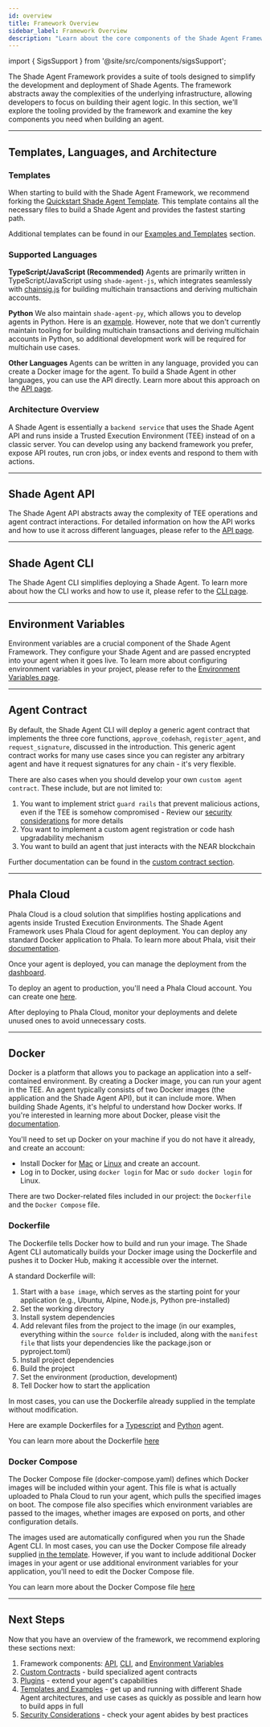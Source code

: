 ```yaml
---
id: overview
title: Framework Overview
sidebar_label: Framework Overview
description: "Learn about the core components of the Shade Agent Framework with a high-level overview of each of its parts."
---
```


import { SigsSupport } from '@site/src/components/sigsSupport';

The Shade Agent Framework provides a suite of tools designed to simplify the development and deployment of Shade Agents. The framework abstracts away the complexities of the underlying infrastructure, allowing developers to focus on building their agent logic. In this section, we'll explore the tooling provided by the framework and examine the key components you need when building an agent.

---

## Templates, Languages, and Architecture 

### Templates

When starting to build with the Shade Agent Framework, we recommend forking the [Quickstart Shade Agent Template](https://github.com/NearDeFi/shade-agent-template). This template contains all the necessary files to build a Shade Agent and provides the fastest starting path.

Additional templates can be found in our [Examples and Templates](../examples/overview.md) section.

### Supported Languages

**TypeScript/JavaScript (Recommended)**
Agents are primarily written in TypeScript/JavaScript using `shade-agent-js`, which integrates seamlessly with [chainsig.js](../../../chain-abstraction/chain-signatures/implementation.md) for building multichain transactions and deriving multichain accounts.

**Python**
We also maintain `shade-agent-py`, which allows you to develop agents in Python. Here is an [example](https://github.com/NearDeFi/shade-python-example/tree/main). However, note that we don't currently maintain tooling for building multichain transactions and deriving multichain accounts in Python, so additional development work will be required for multichain use cases.

**Other Languages**
Agents can be written in any language, provided you can create a Docker image for the agent. To build a Shade Agent in other languages, you can use the API directly. Learn more about this approach on the [API page](./api.md).

### Architecture Overview

A Shade Agent is essentially a `backend service` that uses the Shade Agent API and runs inside a Trusted Execution Environment (TEE) instead of on a classic server. You can develop using any backend framework you prefer, expose API routes, run cron jobs, or index events and respond to them with actions. 

---

## Shade Agent API

The Shade Agent API abstracts away the complexity of TEE operations and agent contract interactions. For detailed information on how the API works and how to use it across different languages, please refer to the [API page](./api.md).

---

## Shade Agent CLI

The Shade Agent CLI simplifies deploying a Shade Agent. To learn more about how the CLI works and how to use it, please refer to the [CLI page](./cli.md).

---

## Environment Variables

Environment variables are a crucial component of the Shade Agent Framework. They configure your Shade Agent and are passed encrypted into your agent when it goes live. To learn more about configuring environment variables in your project, please refer to the [Environment Variables page](./environment-variables.md).

---

## Agent Contract

By default, the Shade Agent CLI will deploy a generic agent contract that implements the three core functions, `approve_codehash`, `register_agent`, and `request_signature`, discussed in the introduction. This generic agent contract works for many use cases since you can register any arbitrary agent and have it request signatures for any chain - it's very flexible. 

There are also cases when you should develop your own `custom agent contract`. These include, but are not limited to:
1) You want to implement strict `guard rails` that prevent malicious actions, even if the TEE is somehow compromised - Review our [security considerations](../security.md#restricting-actions) for more details
2) You want to implement a custom agent registration or code hash upgradability mechanism
3) You want to build an agent that just interacts with the NEAR blockchain

Further documentation can be found in the [custom contract section](../custom-agent-contract.md).

---

## Phala Cloud

Phala Cloud is a cloud solution that simplifies hosting applications and agents inside Trusted Execution Environments. The Shade Agent Framework uses Phala Cloud for agent deployment. You can deploy any standard Docker application to Phala. To learn more about Phala, visit their [documentation](https://docs.phala.network/phala-cloud/what-is/what-is-phala-cloud).

Once your agent is deployed, you can manage the deployment from the [dashboard](https://cloud.phala.network/dashboard).

To deploy an agent to production, you'll need a Phala Cloud account. You can create one [here](https://cloud.phala.network/register). 

After deploying to Phala Cloud, monitor your deployments and delete unused ones to avoid unnecessary costs.

---

## Docker

Docker is a platform that allows you to package an application into a self-contained environment. By creating a Docker image, you can run your agent in the TEE. An agent typically consists of two Docker images (the application and the Shade Agent API), but it can include more. When building Shade Agents, it's helpful to understand how Docker works. If you're interested in learning more about Docker, please visit the [documentation](https://docs.docker.com/get-started/docker-overview/). 

You'll need to set up Docker on your machine if you do not have it already, and create an account:
- Install Docker for [Mac](https://docs.docker.com/desktop/setup/install/mac-install/) or [Linux](https://docs.docker.com/desktop/setup/install/linux/) and create an account.
- Log in to Docker, using `docker login` for Mac or `sudo docker login` for Linux.

There are two Docker-related files included in our project: the `Dockerfile` and the `Docker Compose` file. 

### Dockerfile

The Dockerfile tells Docker how to build and run your image. The Shade Agent CLI automatically builds your Docker image using the Dockerfile and pushes it to Docker Hub, making it accessible over the internet.

A standard Dockerfile will:
1. Start with a `base image`, which serves as the starting point for your application (e.g., Ubuntu, Alpine, Node.js, Python pre-installed)
2. Set the working directory
3. Install system dependencies
4. Add relevant files from the project to the image (in our examples, everything within the `source folder` is included, along with the `manifest file` that lists your dependencies like the package.json or pyproject.toml)
5. Install project dependencies
6. Build the project
7. Set the environment (production, development)
8. Tell Docker how to start the application

In most cases, you can use the Dockerfile already supplied in the template without modification.

Here are example Dockerfiles for a [Typescript](https://github.com/NearDeFi/shade-agent-template/blob/main/Dockerfile) and [Python](https://github.com/NearDeFi/shade-python-example/blob/main/Dockerfile) agent.

You can learn more about the Dockerfile [here](https://docs.docker.com/reference/dockerfile/)

### Docker Compose

The Docker Compose file (docker-compose.yaml) defines which Docker images will be included within your agent. This file is what is actually uploaded to Phala Cloud to run your agent, which pulls the specified images on boot. The compose file also specifies which environment variables are passed to the images, whether images are exposed on ports, and other configuration details.

The images used are automatically configured when you run the Shade Agent CLI. In most cases, you can use the Docker Compose file already supplied [in the template](https://github.com/NearDeFi/shade-agent-template/blob/main/docker-compose.yaml). However, if you want to include additional Docker images in your agent or use additional environment variables for your application, you'll need to edit the Docker Compose file.

You can learn more about the Docker Compose file [here](https://docs.docker.com/reference/compose-file/)

---

## Next Steps

Now that you have an overview of the framework, we recommend exploring these sections next:
1. Framework components: [API](./api.md), [CLI](./cli.md), and [Environment Variables](./environment-variables.md)
2. [Custom Contracts](../custom-agent-contract.md) - build specialized agent contracts
3. [Plugins](../plugins.md) - extend your agent's capabilities
4. [Templates and Examples](../examples/overview.md) - get up and running with different Shade Agent architectures, and use cases as quickly as possible and learn how to build apps in full
4. [Security Considerations](../security.md) - check your agent abides by best practices


<SigsSupport />